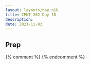 ```yaml
---
layout: layouts/day.njk
title: CPNT 262 Day 18
description: 
date: 2021-11-03
---
```


## Prep

{% comment %}
{% endcomment %}